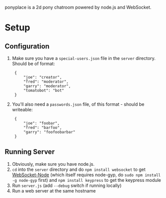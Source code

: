 ponyplace is a 2d pony chatroom powered by node.js and WebSocket.

Setup
=====

Configuration
-------------

1. Make sure you have a `special-users.json` file in the `server` directory. Should be of format:

        {
            "joe": "creator",
            "fred": "moderator",
            "garry": "moderator",
            "tomatobot": "bot"
        }

2. You'll also need a `passwords.json` file, of this format - should be writeable:

        {
            "joe": "foobar",
            "fred": "barfoo",
            "garry": "foofoobarbar"
        }

Running Server
--------------

1. Obviously, make sure you have node.js.
2. `cd` into the `server` directory and do `npm install websocket` to get [WebSocket-Node](https://github.com/Worlize/WebSocket-Node) (which itself requires node-gyp, do `sudo npm install -g node-gyp` first) and `npm install keypress` to get the keypress module
3. Run `server.js` (add `--debug` switch if running locally)
4. Run a web server at the same hostname
